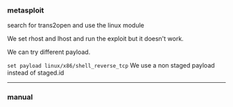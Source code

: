 ### metasploit

search for trans2open and use the linux module

We set rhost and lhost and run the exploit but it doesn't work.

We can try different payload.

`set payload linux/x86/shell_reverse_tcp`
We use a non staged payload instead of staged.id


---

### manual
